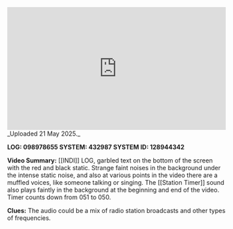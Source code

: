
<iframe 
  src="https://drive.google.com/file/d/1WkPDShInWEOz9KVp93ankdnv2IVLeBZi/preview"  
  style="width:100%; aspect-ratio:16/9; border:0;"
  allowfullscreen>
</iframe>
_Uploaded 21 May 2025._

**LOG: 098978655
SYSTEM: 432987
SYSTEM ID: 128944342**

**Video Summary:** [[INDI]] LOG, garbled text on the bottom of the screen with the red and black static. Strange faint noises in the background under the intense static noise, and also at various points in the video there are a muffled voices, like someone talking or singing. The [[Station Timer]] sound also plays faintly in the background at the beginning and end of the video. Timer counts down from 051 to 050.

**Clues:** The audio could be a mix of radio station broadcasts and other types of frequencies.